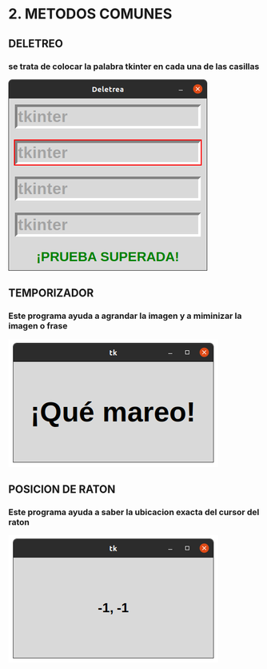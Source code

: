# 2. METODOS COMUNES

## DELETREO

### se trata de colocar la palabra tkinter en cada una de las casillas

![FOCO](foco.png "foco")

## TEMPORIZADOR

### Este programa ayuda a agrandar la imagen y a miminizar la imagen o frase

![TEMPORIZADOR](temporizador.png "temporizador")


## POSICION DE RATON 

### Este programa ayuda a saber la ubicacion exacta del cursor del raton

![RATON](raton.png "raton")